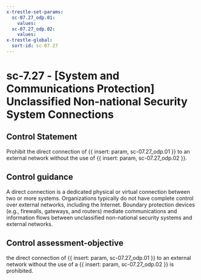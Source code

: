 ```yaml
---
x-trestle-set-params:
  sc-07.27_odp.01:
    values:
  sc-07.27_odp.02:
    values:
x-trestle-global:
  sort-id: sc-07.27
---
```


# sc-7.27 - \[System and Communications Protection\] Unclassified Non-national Security System Connections

## Control Statement

Prohibit the direct connection of {{ insert: param, sc-07.27_odp.01 }} to an external network without the use of {{ insert: param, sc-07.27_odp.02 }}.

## Control guidance

A direct connection is a dedicated physical or virtual connection between two or more systems. Organizations typically do not have complete control over external networks, including the Internet. Boundary protection devices (e.g., firewalls, gateways, and routers) mediate communications and information flows between unclassified non-national security systems and external networks.

## Control assessment-objective

the direct connection of {{ insert: param, sc-07.27_odp.01 }} to an external network without the use of a {{ insert: param, sc-07.27_odp.02 }} is prohibited.
